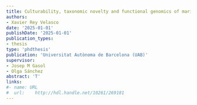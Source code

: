 ```yaml
---
title: Culturability, taxonomic novelty and functional genomics of marine bacteria with different trophic strategies
authors:
- Xavier Rey Velasco
date: '2025-01-01'
publishDate: '2025-01-01'
publication_types:
- thesis
type: 'phdthesis'
publication: 'Universitat Autònoma de Barcelona (UAB)'
supervisor:
- Josep M Gasol
- Olga Sánchez
abstract: 'T'
links:
#- name: URL
#  url:    http://hdl.handle.net/10261/269181
---
```

